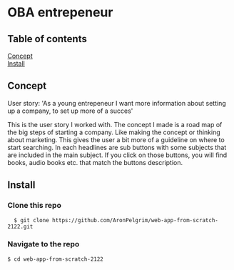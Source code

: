 # OBA entrepeneur

## Table of contents
[Concept](#Concept)  
[Install](#Install)  


## Concept <a name="Concept">
 User story: 
'As a young entrepeneur I want more information about setting up a company, to set up more of a succes'

This is the user story I worked with. The concept I made is a road map of the big steps of starting a company.
Like making the concept or thinking about marketing. This gives the user a bit more of a guideline on where to start searching. 
In each headlines are sub buttons with some subjects that are included in the main subject. 
If you click on those buttons, you will find books, audio books etc. that match the buttons description.

## Install <a name="Install">
### Clone this repo
```
  $ git clone https://github.com/AronPelgrim/web-app-from-scratch-2122.git
```

### Navigate to the repo
```
$ cd web-app-from-scratch-2122
```
